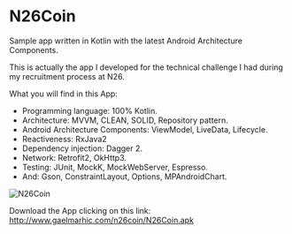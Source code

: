 # N26Coin
Sample app written in Kotlin with the latest Android Architecture Components.

This is actually the app I developed for the technical challenge I had during my recruitment process at N26.

What you will find in this App:
* Programming language: 100% Kotlin.
* Architecture: MVVM, CLEAN, SOLID, Repository pattern.
* Android Architecture Components: ViewModel, LiveData, Lifecycle.
* Reactiveness: RxJava2
* Dependency injection: Dagger 2.
* Network: Retrofit2, OkHttp3.
* Testing: JUnit, MockK, MockWebServer, Espresso.
* And: Gson, ConstraintLayout, Options, MPAndroidChart.

![N26Coin](https://user-images.githubusercontent.com/16627604/57197241-54681c80-6f65-11e9-8b9d-3046b845a322.png)

Download the App clicking on this link: http://www.gaelmarhic.com/n26coin/N26Coin.apk
